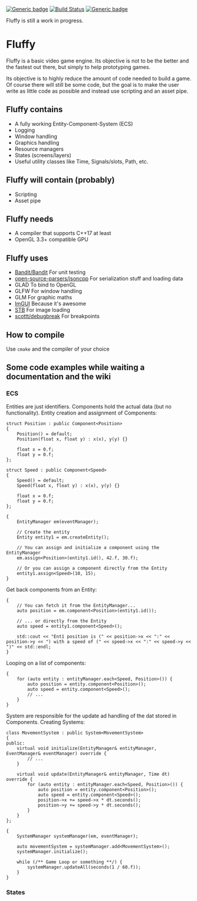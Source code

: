 [![Generic badge](https://img.shields.io/badge/licence-MIT-brightgreen.svg)](https://en.wikipedia.org/wiki/MIT_License)
[![Build Status](https://travis-ci.org/Lo-X/fluffy.svg?branch=master)](https://travis-ci.org/Lo-X/fluffy)
[![Generic badge](https://img.shields.io/badge/C++-17-brightgreen.svg)](https://en.wikipedia.org/wiki/C%2B%2B17)

Fluffy is still a work in progress.

# Fluffy

Fluffy is a basic video game engine. Its objective is not to be the better and the fastest out there, but simply to
help prototyping games.

Its objective is to highly reduce the amount of code needed to build a game. Of course there will still be some code,
but the goal is to make the user write as little code as possible and instead use scripting and an asset pipe. 

## Fluffy contains

* A fully working Entity-Component-System (ECS)
* Logging
* Window handling
* Graphics handling
* Resource managers
* States (screens/layers)
* Useful utility classes like Time, Signals/slots, Path, etc.

## Fluffy will contain (probably)

* Scripting
* Asset pipe

## Fluffy needs

* A compiler that supports C++17 at least
* OpenGL 3.3+ compatible GPU

## Fluffy uses

* [Bandit/Bandit](https://github.com/banditcpp/) For unit testing
* [open-source-parsers/jsoncpp](https://github.com/open-source-parsers/jsoncpp) For serialization stuff and loading data
* GLAD To bind to OpenGL
* GLFW For window handling
* GLM For graphic maths
* [ImGUI](https://github.com/ocornut/imgui) Because it's awesome
* [STB](http://nothings.org/stb) For image loading
* [scottt/debugbreak](https://github.com/scottt/debugbreak) For breakpoints

## How to compile

Use  `cmake` and the compiler of your choice

## Some code examples while waiting a documentation and the wiki

### ECS

Entities are just identifiers. Components hold the actual data (but no functionality). Entity creation and 
assignment of Components:
```
struct Position : public Component<Position>
{
    Position() = default;
    Position(float x, float y) : x(x), y(y) {}
 
    float x = 0.f;
    float y = 0.f;
};

struct Speed : public Component<Speed>
{
    Speed() = default;
    Speed(float x, float y) : x(x), y(y) {}
 
    float x = 0.f;
    float y = 0.f;
};
 
{
    EntityManager em(eventManager);
    
    // Create the entity
    Entity entity1 = em.createEntity();
    
    // You can assign and initialize a component using the EntityManager
    em.assign<Position>(entity1.id(), 42.f, 30.f);
    
    // Or you can assign a component directly from the Entity
    entity1.assign<Speed>(10, 15);
}
```

Get back components from an Entity:
```
{
    // You can fetch it from the EntityManager...
    auto position = em.component<Position>(entity1.id());
    
    // ... or directly from the Entity
    auto speed = entity1.component<Speed>();
 
    std::cout << "Ent1 position is (" << position->x << ":" << position->y << ") with a speed of (" << speed->x << ":" << speed->y << ")" << std::endl;
}
```

Looping on a list of components:
```
{
    for (auto entity : entityManager.each<Speed, Position>()) {
        auto position = entity.component<Position>();
        auto speed = entity.component<Speed>();
        // ...
    }
}
```

System are responsible for the update ad handling of the dat stored in Components. Creating Systems:
```
class MovementSystem : public System<MovementSystem>
{
public:
    virtual void initialize(EntityManager& entityManager, EventManager& eventManager) override {
        // ...
    }
 
    virtual void update(EntityManager& entityManager, Time dt) override {
        for (auto entity : entityManager.each<Speed, Position>()) {
            auto position = entity.component<Position>();
            auto speed = entity.component<Speed>();
            position->x += speed->x * dt.seconds();
            position->y += speed->y * dt.seconds();
        }
    }
};
 
{
    SystemManager systemManager(em, eventManager);
 
    auto movementSystem = systemManager.add<MovementSystem>();
    systemManager.initialize();
    
    while (/** Game Loop or something **/) {
        systemManager.updateAll(seconds(1 / 60.f));
    }
}
```

### States

